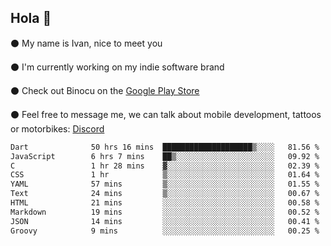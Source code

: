 ## Hola 🌇

⚫ My name is Ivan, nice to meet you

⚫ I'm currently working on my indie software brand

⚫ Check out Binocu on the [Google Play Store](https://play.google.com/store/apps/dev?id=8134108822411179352)

⚫ Feel free to message me, we can talk about mobile development, tattoos or motorbikes: [Discord](https://discord.com/invite/M4wTh36A3N)

<!--START_SECTION:waka-->

```txt
Dart              50 hrs 16 mins  ████████████████████▒░░░░   81.56 %
JavaScript        6 hrs 7 mins    ██▒░░░░░░░░░░░░░░░░░░░░░░   09.92 %
C                 1 hr 28 mins    ▓░░░░░░░░░░░░░░░░░░░░░░░░   02.39 %
CSS               1 hr            ▒░░░░░░░░░░░░░░░░░░░░░░░░   01.64 %
YAML              57 mins         ▒░░░░░░░░░░░░░░░░░░░░░░░░   01.55 %
Text              24 mins         ▒░░░░░░░░░░░░░░░░░░░░░░░░   00.67 %
HTML              21 mins         ░░░░░░░░░░░░░░░░░░░░░░░░░   00.58 %
Markdown          19 mins         ░░░░░░░░░░░░░░░░░░░░░░░░░   00.52 %
JSON              14 mins         ░░░░░░░░░░░░░░░░░░░░░░░░░   00.41 %
Groovy            9 mins          ░░░░░░░░░░░░░░░░░░░░░░░░░   00.25 %
```

<!--END_SECTION:waka-->

